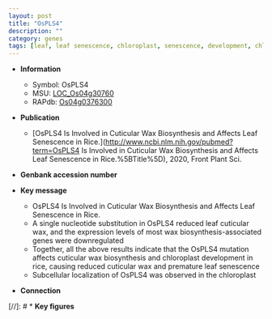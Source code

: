 ```yaml
---
layout: post
title: "OsPLS4"
description: ""
category: genes
tags: [leaf, leaf senescence, chloroplast, senescence, development, chloroplast development, cuticular wax biosynthesis, wax biosynthesis]
---
```


* **Information**  
    + Symbol: OsPLS4  
    + MSU: [LOC_Os04g30760](http://rice.uga.edu/cgi-bin/ORF_infopage.cgi?orf=LOC_Os04g30760)  
    + RAPdb: [Os04g0376300](https://rapdb.dna.affrc.go.jp/locus/?name=Os04g0376300)  

* **Publication**  
    + [OsPLS4 Is Involved in Cuticular Wax Biosynthesis and Affects Leaf Senescence in Rice.](http://www.ncbi.nlm.nih.gov/pubmed?term=OsPLS4 Is Involved in Cuticular Wax Biosynthesis and Affects Leaf Senescence in Rice.%5BTitle%5D), 2020, Front Plant Sci.

* **Genbank accession number**  

* **Key message**  
    + OsPLS4 Is Involved in Cuticular Wax Biosynthesis and Affects Leaf Senescence in Rice.
    + A single nucleotide substitution in OsPLS4 reduced leaf cuticular wax, and the expression levels of most wax biosynthesis-associated genes were downregulated
    + Together, all the above results indicate that the OsPLS4 mutation affects cuticular wax biosynthesis and chloroplast development in rice, causing reduced cuticular wax and premature leaf senescence
    + Subcellular localization of OsPLS4 was observed in the chloroplast

* **Connection**  

[//]: # * **Key figures**  


